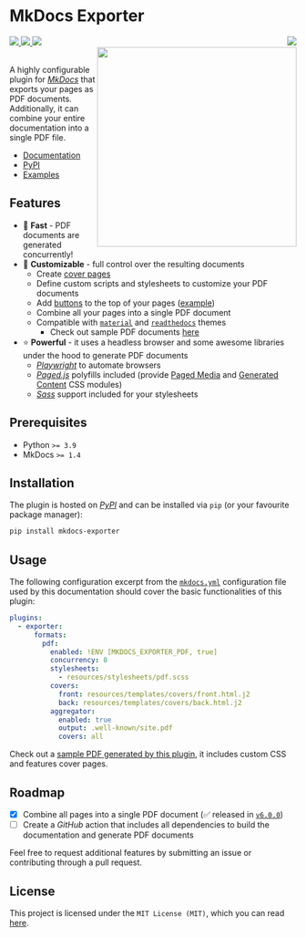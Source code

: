# MkDocs Exporter

<div>
  <a href="https://pypi.org/project/mkdocs-exporter">
    <img src="https://img.shields.io/pypi/v/mkdocs-exporter?color=blue">
  </a>
  <a href="https://pypi.org/project/mkdocs-exporter">
    <img src="https://img.shields.io/pypi/pyversions/mkdocs-exporter?color=blue">
  </a>
  <a href="https://pypi.org/project/mkdocs-exporter">
    <img src="https://img.shields.io/pypi/dm/mkdocs-exporter?color=blue">
  </a>
  <a href="https://github.com/adrienbrignon/mkdocs-exporter/blob/master/LICENSE">
    <img align="right" src="https://img.shields.io/github/license/adrienbrignon/mkdocs-exporter?color=white">
  </a>
</div>
<a href="https://adrienbrignon.github.io/mkdocs-exporter/getting-started/">
  <img src="https://github.com/adrienbrignon/mkdocs-exporter/assets/10183277/85c768f6-fe27-43a1-998c-ac89e926cba1" align="right" width="350">
</a>
<br />

A highly configurable plugin for [*MkDocs*](https://github.com/mkdocs/mkdocs) that exports your pages as PDF documents.  
Additionally, it can combine your entire documentation into a single PDF file.

- [Documentation](https://adrienbrignon.github.io/mkdocs-exporter)
- [PyPI](https://pypi.org/project/mkdocs-exporter)
- [Examples](./examples)

## Features

- 🚀 **Fast** - PDF documents are generated concurrently!
- 🎨 **Customizable** - full control over the resulting documents
  - Create [cover pages](https://adrienbrignon.github.io/mkdocs-exporter/setup/setting-up-documents/#setting-up-cover-pages)
  - Define custom scripts and stylesheets to customize your PDF documents
  - Add [buttons](https://adrienbrignon.github.io/mkdocs-exporter/setup/setting-up-buttons/) to the top of your pages ([example](https://adrienbrignon.github.io/mkdocs-exporter/setup/setting-up-buttons/))
  - Combine all your pages into a single PDF document
  - Compatible with [`material`](https://github.com/squidfunk/mkdocs-material) and [`readthedocs`](https://www.mkdocs.org/user-guide/choosing-your-theme/#readthedocs) themes
    - Check out sample PDF documents [here](./examples/themes)
- ⭐ **Powerful** - it uses a headless browser and some awesome libraries under the hood to generate PDF documents
  - [*Playwright*](https://github.com/microsoft/playwright-python) to automate browsers
  - [*Paged.js*](https://github.com/pagedjs/pagedjs) polyfills included (provide [Paged Media](https://www.w3.org/TR/css-page-3/) and [Generated Content](https://www.w3.org/TR/css-gcpm-3/) CSS modules)
  - [*Sass*](https://sass-lang.com/) support included for your stylesheets

## Prerequisites

- Python `>= 3.9`
- MkDocs `>= 1.4`

## Installation

The plugin is hosted on [*PyPI*](https://pypi.org/project/mkdocs-exporter/) and can be installed via `pip` (or your favourite package manager):

```bash
pip install mkdocs-exporter
```

## Usage

The following configuration excerpt from the [`mkdocs.yml`](./mkdocs.yml) configuration file used by this documentation should cover the basic functionalities of this plugin:

```yaml
plugins:
  - exporter:
      formats:
        pdf:
          enabled: !ENV [MKDOCS_EXPORTER_PDF, true]
          concurrency: 8
          stylesheets:
            - resources/stylesheets/pdf.scss
          covers:
            front: resources/templates/covers/front.html.j2
            back: resources/templates/covers/back.html.j2
          aggregator:
            enabled: true
            output: .well-known/site.pdf
            covers: all
```

Check out a [sample PDF generated by this plugin](examples/example.pdf), it includes custom CSS and features cover pages.

## Roadmap

- [x] Combine all pages into a single PDF document (✅ released in [`v6.0.0`](https://github.com/adrienbrignon/mkdocs-exporter/releases/tag/v6.0.0))
- [ ] Create a *GitHub* action that includes all dependencies to build the documentation and generate PDF documents

Feel free to request additional features by submitting an issue or contributing through a pull request.

## License

This project is licensed under the `MIT License (MIT)`, which you can read [here](LICENSE).
